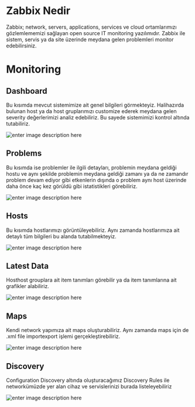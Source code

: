 # Zabbix Nedir 

Zabbix; network, servers, applications, services ve cloud ortamlarımızı gözlemlememizi sağlayan open source IT monitoring yazılımıdır. Zabbix ile sistem, servis ya da site üzerinde meydana gelen problemleri monitor edebilirsiniz.

# Monitoring
 
## Dashboard
Bu kısımda mevcut sistemimize ait genel bilgileri görmekteyiz. Halihazırda bulunan host ya da host gruplarımızı customize ederek meydana gelen severity değerlerimizi analiz edebiliriz. Bu sayede sistemimizi kontrol altında tutabiliriz.

![enter image description here](httpsraw.githubusercontent.comReptilianusBileciktuszabbix-nedir-main1.png)

## Problems
Bu kısımda ise problemler ile ilgili detayları, problemin meydana geldiği hostu ve aynı şekilde problemin meydana geldiği zamanı ya da ne zamandır problem devam ediyor gibi etkenlerin dışında o problem aynı host üzerinde daha önce kaç kez görüldü gibi istatistikleri görebiliriz.

![enter image description here](httpsraw.githubusercontent.comReptilianusBileciktuszabbix-nedir-main2.png)


## Hosts

Bu kısımda hostlarımızı görüntüleyebiliriz. Aynı zamanda hostlarımıza ait detaylı tüm bilgileri bu alanda tutabilmekteyiz.

![enter image description here](httpsraw.githubusercontent.comReptilianusBileciktuszabbix-nedir-main3.png)

## Latest Data 
Hosthost grouplara ait item tanımları görebilir ya da item tanımlarına ait grafikler alabiliriz.

![enter image description here](httpsraw.githubusercontent.comReptilianusBileciktuszabbix-nedir-main4.png)

## Maps

Kendi network yapımıza ait maps oluşturabiliriz. Aynı zamanda maps için de .xml file importexport işlemi gerçekleştirebiliriz.

![enter image description here](httpsraw.githubusercontent.comReptilianusBileciktuszabbix-nedir-main5.png)

## Discovery

Configuration  Discovery altında oluşturacağımız Discovery Rules ile networkümüzde yer alan cihaz ve servislerinizi burada listeleyebiliriz

![enter image description here](httpsraw.githubusercontent.comReptilianusBileciktuszabbix-nedir-main6.png)
